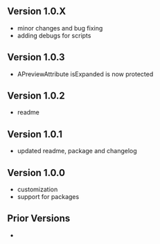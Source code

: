 ## Version 1.0.X
- minor changes and bug fixing
- adding debugs for scripts

## Version 1.0.3
- APreviewAttribute isExpanded is now protected

## Version 1.0.2
- readme

## Version 1.0.1
- updated readme, package and changelog

## Version 1.0.0
- customization
- support for packages

## Prior Versions
-